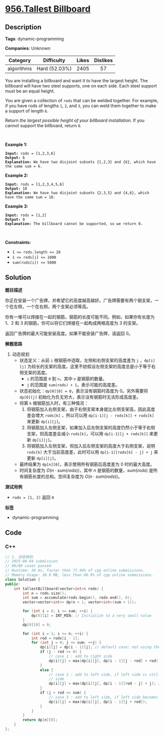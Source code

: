 # [956.Tallest Billboard](https://leetcode.com/problems/tallest-billboard/description/)

## Description

**Tags**: dynamic-programming

**Companies**: Unknown

|  Category  |  Difficulty   | Likes | Dislikes |
| :--------: | :-----------: | :---: | :------: |
| algorithms | Hard (52.03%) | 2405  |    57    |

<p>You are installing a billboard and want it to have the largest height. The billboard will have two steel supports, one on each side. Each steel support must be an equal height.</p>
<p>You are given a collection of <code>rods</code> that can be welded together. For example, if you have rods of lengths <code>1</code>, <code>2</code>, and <code>3</code>, you can weld them together to make a support of length <code>6</code>.</p>
<p>Return <em>the largest possible height of your billboard installation</em>. If you cannot support the billboard, return <code>0</code>.</p>
<p>&nbsp;</p>
<p><strong class="example">Example 1:</strong></p>
<pre><code><strong>Input:</strong> rods = [1,2,3,6]
<strong>Output:</strong> 6
<strong>Explanation:</strong> We have two disjoint subsets {1,2,3} and {6}, which have the same sum = 6.</code></pre>
<p><strong class="example">Example 2:</strong></p>
<pre><code><strong>Input:</strong> rods = [1,2,3,4,5,6]
<strong>Output:</strong> 10
<strong>Explanation:</strong> We have two disjoint subsets {2,3,5} and {4,6}, which have the same sum = 10.</code></pre>
<p><strong class="example">Example 3:</strong></p>
<pre><code><strong>Input:</strong> rods = [1,2]
<strong>Output:</strong> 0
<strong>Explanation:</strong> The billboard cannot be supported, so we return 0.</code></pre>
<p>&nbsp;</p>
<p><strong>Constraints:</strong></p>
<ul>
  <li><code>1 &lt;= rods.length &lt;= 20</code></li>
  <li><code>1 &lt;= rods[i] &lt;= 1000</code></li>
  <li><code>sum(rods[i]) &lt;= 5000</code></li>
</ul>

## Solution

**题目描述**

你正在安装一个广告牌，并希望它的高度越高越好。广告牌需要有两个钢支架，一个在左侧，一个在右侧，两个支架必须等高。

你有一堆可以焊接在一起的钢筋，钢筋的长度可能不同。例如，如果你有长度为 1、2 和 3 的钢筋，你可以将它们焊接在一起构成两根高度为 3 的支架。

返回广告牌的最大可能安装高度。如果不能安装广告牌，请返回 0。

**解题思路**

1. 动态规划
   - 状态定义：从前 `i` 根钢筋中选取，左侧和右侧支架的高度差为 `j` ，`dp[i][j]` 为较长的支架的高度。这里不妨假设左侧支架的高度总是小于等于右侧支架的高度。
     - `i` 的范围是 `0` 到 `n`，其中 `n` 是钢筋的数量。
     - `j` 的范围是 `sum(rods) + 1`，表示可能的高度差。
   - 状态初始化：`dp[0][0] = 0`，表示没有钢筋时高度为 0。另外需要将 `dp[0][j]` 初始化为负无穷大，表示没有钢筋时无法形成高度差。
   - 将第 `k` 根钢筋加入时，有三种情况：
     1. 将钢筋加入右侧支架，由于右侧支架本身就比左侧支架高，因此高度差会增大 `rods[k]` ，所以可以用 `dp[i-1][j - rods[k]] + rods[k]` 来更新 `dp[i][j]`。
     2. 将钢筋加入左侧支架，如果加入后左侧支架的高度仍然小于等于右侧支架，则高度差会减小 `rods[k]`，可以用 `dp[i-1][j + rods[k]]` 来更新 `dp[i][j]`。
     3. 将钢筋加入左侧支架，但加入后左侧支架的高度大于右侧支架，说明 `rods[k]` 大于当前高度差，此时可以用 `dp[i-1][rods[k] - j] + j` 来更新 `dp[i][j]`。
   - 最终结果为 `dp[n][0]`，表示使用所有钢筋后高度差为 0 时的最大高度。
   - 时间复杂度为 $O(n \cdot sum(rods))$，其中 $n$ 是钢筋的数量，$sum(rods)$ 是所有钢筋长度的总和。空间复杂度为 $O(n \cdot sum(rods))$。

**测试用例**

- `rods = [1, 2]` 返回 `0`

**标签**

- dynamic-programming

<!-- code start -->
## Code

### C++

```cpp
// 1. 动态规划
// 2025-06-04 submission
// 80/80 cases passed
// Runtime: 34 ms, faster than 77.94% of cpp online submissions.
// Memory Usage: 30.8 MB, less than 60.9% of cpp online submissions.
class Solution {
public:
    int tallestBillboard(vector<int>& rods) {
        int n = rods.size();
        int sum = accumulate(rods.begin(), rods.end(), 0);
        vector<vector<int>> dp(n + 1, vector<int>(sum + 1));

        for (int i = 0; i <= sum; ++i) {
            dp[0][i] = INT_MIN; // Initialize to a very small value
        }
        dp[0][0] = 0;

        for (int i = 1; i <= n; ++i) {
            int rod = rods[i - 1];
            for (int j = 0; j <= sum; ++j) {
                dp[i][j] = dp[i - 1][j]; // default case: not using the current rod
                if (j - rod >= 0) {
                    // case 1 : add to right side
                    dp[i][j] = max(dp[i][j], dp[i - 1][j - rod] + rod);
                }
                else {
                    // case 2 : add to left side, if left side is still less than or equal to right
                    // side
                    dp[i][j] = max(dp[i][j], dp[i - 1][rod - j] + j); // add to left side
                }
                if (j + rod <= sum) {
                    // case 3 : add to left side, if left side becomes greater than right side
                    dp[i][j] = max(dp[i][j], dp[i - 1][j + rod]);
                }
            }
        }
        return dp[n][0];
    }
};
```

<!-- code end -->
